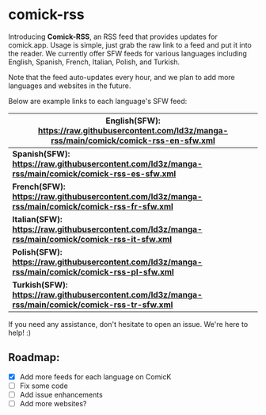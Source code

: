 # comick-rss
Introducing **Comick-RSS**,
an RSS feed that provides updates for comick.app. Usage is simple, just grab the raw link to a feed and put it into the reader. 
We currently offer SFW feeds for various languages including English, Spanish, French, Italian, Polish, and Turkish.

Note that the feed auto-updates every hour, and we plan to add more languages and websites in the future. 

Below are example links to each language's SFW feed: 

| English(SFW): https://raw.githubusercontent.com/ld3z/manga-rss/main/comick/comick-rss-en-sfw.xml |
| ------------------------------------------------------------ |
| **Spanish(SFW): https://raw.githubusercontent.com/ld3z/manga-rss/main/comick/comick-rss-es-sfw.xml** |
| **French(SFW): https://raw.githubusercontent.com/ld3z/manga-rss/main/comick/comick-rss-fr-sfw.xml** |
| **Italian(SFW): https://raw.githubusercontent.com/ld3z/manga-rss/main/comick/comick-rss-it-sfw.xml** |
| **Polish(SFW): https://raw.githubusercontent.com/ld3z/manga-rss/main/comick/comick-rss-pl-sfw.xml** |
| **Turkish(SFW): https://raw.githubusercontent.com/ld3z/manga-rss/main/comick/comick-rss-tr-sfw.xml** |

If you need any assistance, don't hesitate to open an issue. We're here to help! :)

## Roadmap:

- [x] Add more feeds for each language on ComicK
- [ ] Fix some code
- [ ] Add issue enhancements
- [ ] Add more websites?
